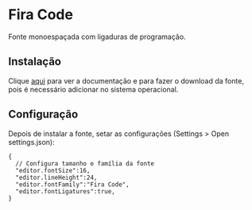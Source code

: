 # Fira Code

Fonte monoespaçada com ligaduras de programação.

## Instalação

Clique [aqui](https://github.com/tonsky/FiraCode) para ver a documentação e para fazer o download da fonte, pois é necessário adicionar no sistema operacional.

## Configuração

Depois de instalar a fonte, setar as configurações (Settings > Open settings.json):

```
{
  // Configura tamanho e família da fonte
  "editor.fontSize":16,
  "editor.lineHeight":24,
  "editor.fontFamily":"Fira Code",
  "editor.fontLigatures":true,
}
```